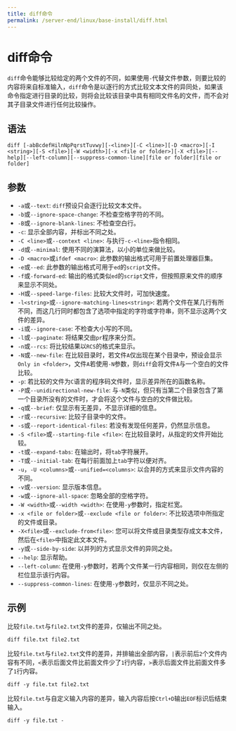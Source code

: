 ```yaml
---
title: diff命令
permalink: /server-end/linux/base-install/diff.html
---
```


# diff命令

`diff`命令能够比较给定的两个文件的不同，如果使用`-`代替文件参数，则要比较的内容将来自标准输入，`diff`命令是以逐行的方式比较文本文件的异同处，如果该命令指定进行目录的比较，则将会比较该目录中具有相同文件名的文件，而不会对其子目录文件进行任何比较操作。

## 语法

```shell
diff [-abBcdefHilnNpPqrstTuvwy][-<line>][-C <line>][-D <macro>][-I <string>][-S <file>][-W <width>][-x <file or folder>][-X <file>][--help][--left-column][--suppress-common-line][file or folder][file or folder]
```

## 参数

- `-a`或`--text`: `diff`预设只会逐行比较文本文件。
- `-b`或`--ignore-space-change`: 不检查空格字符的不同。
- `-B`或`--ignore-blank-lines`: 不检查空白行。
- `-c`: 显示全部内容，并标出不同之处。
- `-C <line>`或`--context <line>`: 与执行`-c-<line>`指令相同。
- `-d`或`--minimal`: 使用不同的演算法，以小的单位来做比较。
- `-D <macro>`或`ifdef <macro>`: 此参数的输出格式可用于前置处理器巨集。
- `-e`或`--ed`: 此参数的输出格式可用于`ed`的`script`文件。
- `-f`或`-forward-ed`: 输出的格式类似`ed`的`script`文件，但按照原来文件的顺序来显示不同处。
- `-H`或`--speed-large-files`: 比较大文件时，可加快速度。
- `-l<string>`或`--ignore-matching-lines<string>`: 若两个文件在某几行有所不同，而这几行同时都包含了选项中指定的字符或字符串，则不显示这两个文件的差异。
- `-i`或`--ignore-case`: 不检查大小写的不同。
- `-l`或`--paginate`: 将结果交由`pr`程序来分页。
- `-n`或`--rcs`: 将比较结果以`RCS`的格式来显示。
- `-N`或`--new-file`: 在比较目录时，若文件`A`仅出现在某个目录中，预设会显示`Only in <folder>`，文件`A`若使用`-N`参数，则`diff`会将文件`A`与一个空白的文件比较。
- `-p`: 若比较的文件为`C`语言的程序码文件时，显示差异所在的函数名称。
- `-P`或`--unidirectional-new-file`: 与`-N`类似，但只有当第二个目录包含了第一个目录所没有的文件时，才会将这个文件与空白的文件做比较。
- `-q`或`--brief`: 仅显示有无差异，不显示详细的信息。
- `-r`或`--recursive`: 比较子目录中的文件。
- `-s`或`--report-identical-files`: 若没有发现任何差异，仍然显示信息。
- `-S <file>`或`--starting-file <file>`: 在比较目录时，从指定的文件开始比较。
- `-t`或`--expand-tabs`: 在输出时，将`tab`字符展开。
- `-T`或`--initial-tab`: 在每行前面加上`tab`字符以便对齐。
- `-u`，`-U <columns>`或`--unified=<columns>`: 以合并的方式来显示文件内容的不同。
- `-v`或`--version`: 显示版本信息。
- `-w`或`--ignore-all-space`: 忽略全部的空格字符。
- `-W <width>`或`--width <width>`: 在使用`-y`参数时，指定栏宽。
- `-x <file or folder>`或`--exclude <file or folder>`: 不比较选项中所指定的文件或目录。
- `-X<file>`或`--exclude-from<file>`: 您可以将文件或目录类型存成文本文件，然后在`<file>`中指定此文本文件。
- `-y`或`--side-by-side`: 以并列的方式显示文件的异同之处。
- `--help`: 显示帮助。
- `--left-column`: 在使用`-y`参数时，若两个文件某一行内容相同，则仅在左侧的栏位显示该行内容。
- `--suppress-common-lines`: 在使用`-y`参数时，仅显示不同之处。

## 示例

比较`file.txt`与`file2.txt`文件的差异，仅输出不同之处。

```shell
diff file.txt file2.txt
```

比较`file.txt`与`file2.txt`文件的差异，并排输出全部内容，`|`表示前后`2`个文件内容有不同，`<`表示后面文件比前面文件少了`1`行内容，`>`表示后面文件比前面文件多了`1`行内容。

```shell
diff -y file.txt file2.txt
```

比较`file.txt`与自定义输入内容的差异，输入内容后按`Ctrl+D`输出`EOF`标识后结束输入。

```shell
diff -y file.txt -
```
